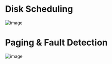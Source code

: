 # Disk Scheduling
![image](https://github.com/JoeFarag-00/OS-Scheduling-Algorithms/assets/88057098/9cc534c6-fcf1-4f82-9bca-4851906164d0)
# Paging & Fault Detection
![image](https://github.com/JoeFarag-00/OS-Scheduling-Algorithms/assets/88057098/71859b09-479c-4231-85cb-192d988e08d8)
